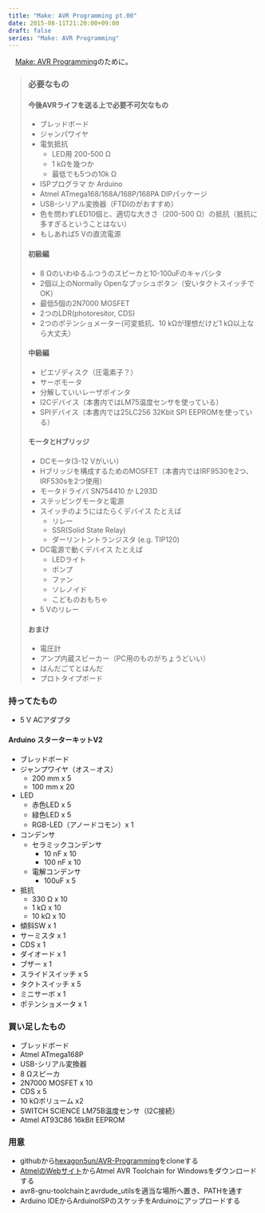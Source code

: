 ```yaml
---
title: "Make: AVR Programming pt.00"
date: 2015-08-11T21:20:00+09:00
draft: false
series: "Make: AVR Programming"
---
```


　[Make: AVR Programming](http://shop.oreilly.com/product/0636920028161.do)のために。

> ### 必要なもの
>
> #### 今後AVRライフを送る上で必要不可欠なもの
>
> + ブレッドボード
> + ジャンパワイヤ
> + 電気抵抗
>     + LED用 200-500 Ω
>     + 1 kΩを幾つか
>     + 最低でも5つの10k Ω
> + ISPプログラマ か Arduino
> + Atmel ATmega168/168A/168P/168PA DIPパッケージ
> + USB-シリアル変換器（FTDIのがおすすめ）
> + 色を問わずLED10個と、適切な大きさ（200-500 Ω）の抵抗（抵抗に多すぎるということはない）
> + もしあれば5 Vの直流電源
>
> #### 初級編
>
> + 8 Ωのいわゆるふつうのスピーカと10-100uFのキャパシタ
> + 2個以上のNormally Openなプッシュボタン（安いタクトスイッチでOK）
> + 最低5個の2N7000 MOSFET
> + 2つのLDR(photoresitor, CDS)
> + 2つのポテンショメーター(可変抵抗、10 kΩが理想だけど1 kΩ以上なら大丈夫）
>
> #### 中級編
>
> + ピエゾディスク（圧電素子？）
> + サーボモータ
> + 分解していいレーザポインタ
> + I2Cデバイス（本書内ではLM75温度センサを使っている）
> + SPIデバイス（本書内では25LC256 32Kbit SPI EEPROMを使っている）
>
> #### モータとHブリッジ
>
> + DCモータ(3-12 Vがいい）
> + Hブリッジを構成するためのMOSFET（本書内ではIRF9530を2つ、IRF530sを2つ使用）
> + モータドライバ SN754410 か L293D
> + ステッピングモータと電源
> + スイッチのようにはたらくデバイス たとえば
>     + リレー
>     + SSR(Solid State Relay)
>     + ダーリントントランジスタ (e.g. TIP120)
> + DC電源で動くデバイス たとえば
>     + LEDライト
>     + ポンプ
>     + ファン
>     + ソレノイド
>     + こどものおもちゃ
> + 5 Vのリレー
>
> #### おまけ
>
> + 電圧計
> + アンプ内蔵スピーカー（PC用のものがちょうどいい）
> + はんだごてとはんだ
> + プロトタイプボード

### 持ってたもの

+ 5 V ACアダプタ

#### Arduino スターターキットV2

+ ブレッドボード
+ ジャンプワイヤ（オス－オス）
    + 200 mm x 5
    + 100 mm x 20
+ LED
    + 赤色LED x 5
    + 緑色LED x 5
    + RGB-LED（アノードコモン）x 1
+ コンデンサ
    + セラミックコンデンサ
        + 10 nF x 10
        + 100 nF x 10
    + 電解コンデンサ
        + 100uF x 5
+ 抵抗
    + 330 Ω x 10
    + 1 kΩ x 10
    + 10 kΩ x 10
+ 傾斜SW x 1
+ サーミスタ x 1
+ CDS x 1 
+ ダイオード x 1
+ ブザー x 1
+ スライドスイッチ x 5
+ タクトスイッチ x 5
+ ミニサーボ x 1
+ ポテンショメータ x 1

### 買い足したもの

+ ブレッドボード
+ Atmel ATmega168P
+ USB-シリアル変換器
+ 8 Ωスピーカ
+ 2N7000 MOSFET x 10
+ CDS x 5
+ 10 kΩボリューム x2
+ SWITCH SCIENCE LM75B温度センサ（I2C接続）
+ Atmel AT93C86 16kBit EEPROM

### 用意

+ githubから<A href='https://github.com/hexagon5un/AVR-Programming'>hexagon5un/AVR-Programming</A>をcloneする
+ [AtmelのWebサイト](http://www.atmel.com/ja/jp/tools/ATMELAVRTOOLCHAINFORWINDOWS.aspx)からAtmel AVR Toolchain for Windowsをダウンロードする
+ avr8-gnu-toolchainとavrdude\_utilsを適当な場所へ置き、PATHを通す
+ Arduino IDEからArduinoISPのスケッチをArduinoにアップロードする 
